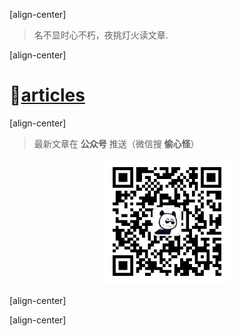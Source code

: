 ﻿[align-center]

> 名不显时心不朽，夜挑灯火读文章.

[align-center]

# 📝[articles](/articles/)

[align-center]

> 最新文章在 **公众号** 推送（微信搜 **偷心怪**）

<div style="margin:0 auto;width:40%;text-align:center;">
  <img id="qrCode" src="static/qrcode.jpg" alt="qrcode" style="text-align:center;">
</div>

[align-center]

[align-center]
